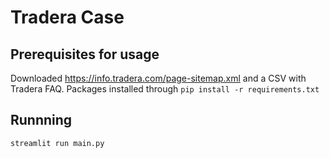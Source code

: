 # Tradera Case

## Prerequisites for usage
Downloaded https://info.tradera.com/page-sitemap.xml and a CSV with Tradera FAQ.
Packages installed through
```pip install -r requirements.txt```

## Runnning
```streamlit run main.py```